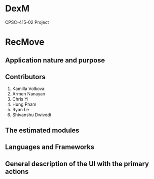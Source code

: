 
# DexM
CPSC-415-02 Project

# RecMove

## Application nature and purpose


## Contributors

1. Kamilla Volkova
2. Armen Nanayan
3. Chris Yi
4. Hung Pham
5. Ryan Le
6. Shivanshu Dwivedi

## The estimated modules


## Languages and Frameworks 


## General description of the UI with the primary actions


